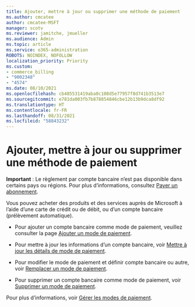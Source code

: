 ```yaml
---
title: Ajouter, mettre à jour ou supprimer une méthode de paiement
ms.author: cmcatee
author: cmcatee-MSFT
manager: scotv
ms.reviewer: jamitche, jmueller
ms.audience: Admin
ms.topic: article
ms.service: o365-administration
ROBOTS: NOINDEX, NOFOLLOW
localization_priority: Priority
ms.custom:
- commerce_billing
- "9002348"
- "4574"
ms.date: 08/10/2021
ms.openlocfilehash: cb485531419aba0c108d5e77957f8d741b3513e7
ms.sourcegitcommit: e781da003fb7b878854846cbe12b13b9dca8df92
ms.translationtype: HT
ms.contentlocale: fr-FR
ms.lasthandoff: 08/31/2021
ms.locfileid: "58843232"
---
```

# <a name="add-update-or-remove-payment-method"></a>Ajouter, mettre à jour ou supprimer une méthode de paiement

**Important** : Le règlement par compte bancaire n’est pas disponible dans certains pays ou régions. Pour plus d’informations, consultez [Payer un abonnement](https://docs.microsoft.com/microsoft-365/commerce/billing-and-payments/pay-for-your-subscription). 

Vous pouvez acheter des produits et des services auprès de Microsoft à l’aide d’une carte de crédit ou de débit, ou d’un compte bancaire (prélèvement automatique).

- Pour ajouter un compte bancaire comme mode de paiement, veuillez consulter la page [Ajouter un mode de paiement](https://docs.microsoft.com/microsoft-365/commerce/billing-and-payments/manage-payment-methods#add-a-payment-method).

- Pour mettre à jour les informations d’un compte bancaire, voir [Mettre à jour les détails de mode de paiement](https://docs.microsoft.com/microsoft-365/commerce/billing-and-payments/manage-payment-methods#update-payment-method-details).

- Pour modifier le mode de paiement et définir compte bancaire ou autre, voir [Remplacer un mode de paiement](https://docs.microsoft.com/microsoft-365/commerce/billing-and-payments/manage-payment-methods#replace-a-payment-method).

- Pour supprimer un compte bancaire comme mode de paiement, voir [Supprimer un mode de paiement](https://docs.microsoft.com/microsoft-365/commerce/billing-and-payments/manage-payment-methods#delete-a-payment-method).

Pour plus d’informations, voir [Gérer les modes de paiement](https://docs.microsoft.com/microsoft-365/commerce/billing-and-payments/manage-payment-methods).
